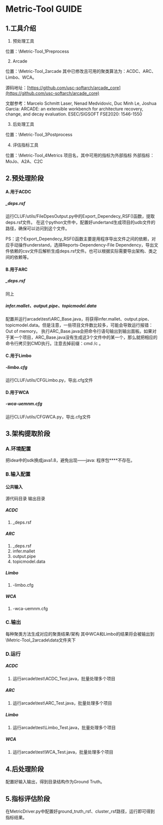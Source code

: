# Metric-Tool GUIDE
## 1.工具介绍
1. 预处理工具

位置：\Metric-Tool\_1Preprocess

2. Arcade

位置：\Metric-Tool\_2arcade
其中已修改且可用的聚类算法为：ACDC、ARC、Limbo、WCA。

源码地址：[https://github.com/usc-softarch/arcade_core](https://github.com/usc-softarch/arcade_core)

文献参考：Marcelo Schmitt Laser, Nenad Medvidovic, Duc Minh Le, Joshua Garcia: ARCADE: an extensible workbench for architecture recovery, change, and decay evaluation. ESEC/SIGSOFT FSE2020: 1546-1550

3. 后处理工具

位置：\Metric-Tool\_3Postprocess

4. 评估指标工具

位置：\Metric-Tool\_4Metrics
项目名，其中可用的指标为外部指标
外部指标：MoJo、A2A、C2C
## 2.预处理阶段
#### A.用于ACDC
##### <project>_deps.rsf
运行CLUF/utils/FileDpesOutput.py中的Export_Dependecy_RSF()函数，提取deps.rsf文件。
在这个python文件中，配置好undertand生成项目的udb文件的路径，确保可以访问到这个文件。

PS：这个Export_Dependecy_RSF()函数主要是用程序导出文件之间的依赖，对应手动操作understand，选择Reports-Dependency-File Dependency，导出文件依赖的csv文件后解析生成deps.rsf文件。也可以根据实际需要导出架构、类之间的依赖等。
#### B.用于ARC
##### <project>_deps.rsf
同上
##### infer.mallet、output.pipe、topicmodel.data
配置并运行arcade\test\ARC_Base.java，将获得infer.mallet、output.pipe、topicmodel.data。但是注意，一些项目文件数比较多，可能会导致运行报错：Out of memory。
执行ARC_Base.java会把命令行语句输出到输出面板。如果对于某一个项目，ARC_Base.java没有生成这3个文件中的某一个，那么就把相应的命令行拷贝到CMD执行。注意去掉前缀：cmd /c 。
#### C.用于Limbo
##### <project>-limbo.cfg
运行CLUF/utils/CFGLimbo.py，导出.cfg文件
#### D.用于WCA
##### <project>-wca-uemnm.cfg
运行CLUF/utils/CFGWCA.py，导出.cfg文件
## 3.架构提取阶段
### A.环境配置
把idea中的sdk换成java1.8，避免出现——java: 程序包****不存在。
### B.输入配置
#### 公共输入
源代码目录
输出目录
##### ACDC

1. <project>_deps.rsf
##### ARC

1. <project>_deps.rsf
2. infer.mallet
3. output.pipe
4. topicmodel.data
##### Limbo

1. <project>-limbo.cfg
##### WCA

1. <project>-wca-uemnm.cfg
### C.输出
每种聚类方法生成对应的聚类结果/架构
其中WCA和Limbo的结果将会被输出到\Metric-Tool\_2arcade\data文件夹下
### D.运行
##### ACDC

1. 运行arcade\test\ACDC_Test.java，批量处理多个项目
##### ARC

1. 运行arcade\test\ARC_Test.java，批量处理多个项目
##### Limbo

1. 运行arcade\test\Limbo_Test.java，批量处理多个项目
##### WCA

1. 运行arcade\test\WCA_Test.java，批量处理多个项目
## 4.后处理阶段
配置好输入输出，得到目录结构作为Ground Truth。
## 5.指标评估阶段
在MetricDriver.py中配置好ground_truth_rsf、cluster_rsf路径，运行即可得到指标结果。
